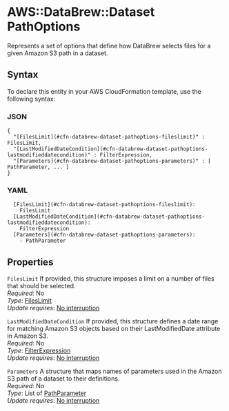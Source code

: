 # AWS::DataBrew::Dataset PathOptions<a name="aws-properties-databrew-dataset-pathoptions"></a>

Represents a set of options that define how DataBrew selects files for a given Amazon S3 path in a dataset\.

## Syntax<a name="aws-properties-databrew-dataset-pathoptions-syntax"></a>

To declare this entity in your AWS CloudFormation template, use the following syntax:

### JSON<a name="aws-properties-databrew-dataset-pathoptions-syntax.json"></a>

```
{
  "[FilesLimit](#cfn-databrew-dataset-pathoptions-fileslimit)" : FilesLimit,
  "[LastModifiedDateCondition](#cfn-databrew-dataset-pathoptions-lastmodifieddatecondition)" : FilterExpression,
  "[Parameters](#cfn-databrew-dataset-pathoptions-parameters)" : [ PathParameter, ... ]
}
```

### YAML<a name="aws-properties-databrew-dataset-pathoptions-syntax.yaml"></a>

```
  [FilesLimit](#cfn-databrew-dataset-pathoptions-fileslimit):
    FilesLimit
  [LastModifiedDateCondition](#cfn-databrew-dataset-pathoptions-lastmodifieddatecondition):
    FilterExpression
  [Parameters](#cfn-databrew-dataset-pathoptions-parameters):
    - PathParameter
```

## Properties<a name="aws-properties-databrew-dataset-pathoptions-properties"></a>

`FilesLimit` <a name="cfn-databrew-dataset-pathoptions-fileslimit"></a>
If provided, this structure imposes a limit on a number of files that should be selected\.  
_Required_: No  
_Type_: [FilesLimit](aws-properties-databrew-dataset-fileslimit.md)  
_Update requires_: [No interruption](https://docs.aws.amazon.com/AWSCloudFormation/latest/UserGuide/using-cfn-updating-stacks-update-behaviors.html#update-no-interrupt)

`LastModifiedDateCondition` <a name="cfn-databrew-dataset-pathoptions-lastmodifieddatecondition"></a>
If provided, this structure defines a date range for matching Amazon S3 objects based on their LastModifiedDate attribute in Amazon S3\.  
_Required_: No  
_Type_: [FilterExpression](aws-properties-databrew-dataset-filterexpression.md)  
_Update requires_: [No interruption](https://docs.aws.amazon.com/AWSCloudFormation/latest/UserGuide/using-cfn-updating-stacks-update-behaviors.html#update-no-interrupt)

`Parameters` <a name="cfn-databrew-dataset-pathoptions-parameters"></a>
A structure that maps names of parameters used in the Amazon S3 path of a dataset to their definitions\.  
_Required_: No  
_Type_: List of [PathParameter](aws-properties-databrew-dataset-pathparameter.md)  
_Update requires_: [No interruption](https://docs.aws.amazon.com/AWSCloudFormation/latest/UserGuide/using-cfn-updating-stacks-update-behaviors.html#update-no-interrupt)
